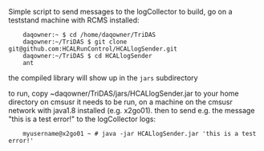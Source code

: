 Simple script to send messages to the logCollector 
to build, go on a teststand machine with RCMS installed:
```
    daqowner:~ $ cd /home/daqowner/TriDAS
    daqowner:~/TriDAS $ git clone git@github.com:HCALRunControl/HCALlogSender.git
    daqowner:~/TriDAS $ cd HCALlogSender
    ant
```
  the compiled library will show up in the `jars` subdirectory
 
  to run, copy ~daqowner/TriDAS/jars/HCALlogSender.jar to your home directory on cmsusr
  it needs to be run, on a machine on the cmsusr network with java1.8 installed (e.g. x2go01).
  then to send e.g. the message "this is a test error!" to the logCollector logs:
```
    myusername@x2go01 ~ # java -jar HCALlogSender.jar 'this is a test error!'
```

